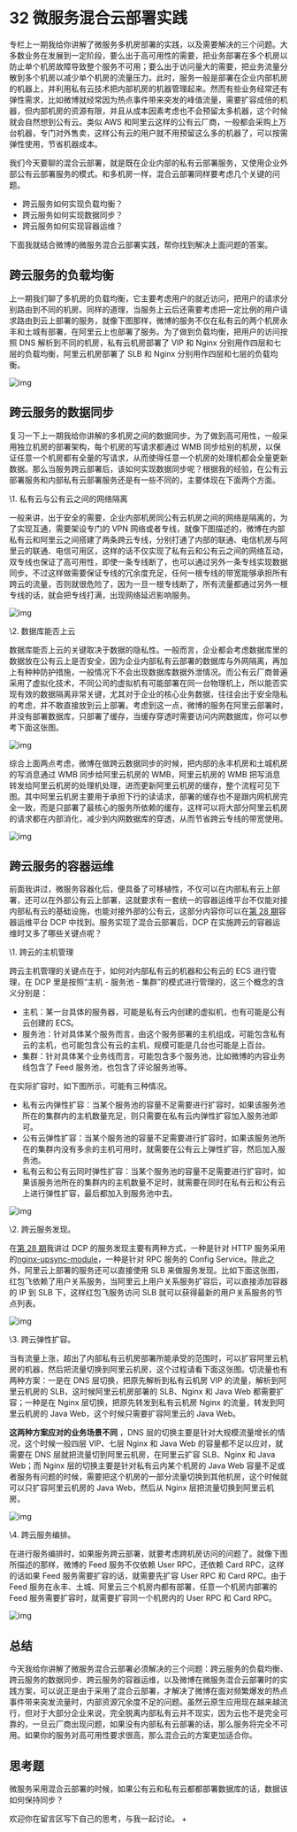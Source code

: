32 微服务混合云部署实践
=============

专栏上一期我给你讲解了微服务多机房部署的实践，以及需要解决的三个问题。大多数业务在发展到一定阶段，要么出于高可用性的需要，把业务部署在多个机房以防止单个机房故障导致整个服务不可用；要么出于访问量大的需要，把业务流量分散到多个机房以减少单个机房的流量压力。此时，服务一般是部署在企业内部机房的机器上，并利用私有云技术把内部机房的机器管理起来。然而有些业务经常还有弹性需求，比如微博就经常因为热点事件带来突发的峰值流量，需要扩容成倍的机器，但内部机房的资源有限，并且从成本因素考虑也不会预留太多机器，这个时候就会自然想到公有云。类似 AWS 和阿里云这样的公有云厂商，一般都会采购上万台机器，专门对外售卖，这样公有云的用户就不用预留这么多的机器了，可以按需弹性使用，节省机器成本。

我们今天要聊的混合云部署，就是既在企业内部的私有云部署服务，又使用企业外部公有云部署服务的模式。和多机房一样，混合云部署同样要考虑几个关键的问题。

* 跨云服务如何实现负载均衡？
* 跨云服务如何实现数据同步？
* 跨云服务如何实现容器运维？

下面我就结合微博的微服务混合云部署实践，帮你找到解决上面问题的答案。

跨云服务的负载均衡
---------

上一期我们聊了多机房的负载均衡，它主要考虑用户的就近访问，把用户的请求分别路由到不同的机房。同样的道理，当服务上云后还需要考虑把一定比例的用户请求路由到云上部署的服务，就像下图那样，微博的服务不仅在私有云的两个机房永丰和土城有部署，在阿里云上也部署了服务。为了做到负载均衡，把用户的访问按照 DNS 解析到不同的机房，私有云机房部署了 VIP 和 Nginx 分别用作四层和七层的负载均衡，阿里云机房部署了 SLB 和 Nginx 分别用作四层和七层的负载均衡。

![img](assets/a6112452dbd6f5afa7824f1ee2870d0a.png)

跨云服务的数据同步
---------

复习一下上一期我给你讲解的多机房之间的数据同步。为了做到高可用性，一般采用独立机房的部署架构，每个机房的写请求都通过 WMB 同步给别的机房，以保证任意一个机房都有全量的写请求，从而使得任意一个机房的处理机都会全量更新数据。那么当服务跨云部署后，该如何实现数据同步呢？根据我的经验，在公有云部署服务和内部私有云部署服务还是有一些不同的，主要体现在下面两个方面。

\\1. 私有云与公有云之间的网络隔离

一般来讲，出于安全的需要，企业内部机房同公有云机房之间的网络是隔离的，为了实现互通，需要架设专门的 VPN 网络或者专线，就像下图描述的，微博在内部私有云和阿里云之间搭建了两条跨云专线，分别打通了内部的联通、电信机房与阿里云的联通、电信可用区，这样的话不仅实现了私有云和公有云之间的网络互动，双专线也保证了高可用性，即使一条专线断了，也可以通过另外一条专线实现数据同步。不过这样做需要保证专线的冗余度充足，任何一根专线的带宽能够承担所有跨云的流量，否则就很危险了，因为一旦一根专线断了，所有流量都通过另外一根专线的话，就会把专线打满，出现网络延迟影响服务。

![img](assets/7a397e8880c97b2d2db12a9479ba6330.png)

\\2. 数据库能否上云

数据库能否上云的关键取决于数据的隐私性。一般而言，企业都会考虑数据库里的数据放在公有云上是否安全，因为企业内部私有云部署的数据库与外网隔离，再加上有种种防护措施，一般情况下不会出现数据库数据外泄情况。而公有云厂商普遍采用了虚拟化技术，不同公司的虚拟机有可能部署在同一台物理机上，所以能否实现有效的数据隔离非常关键，尤其对于企业的核心业务数据，往往会出于安全隐私的考虑，并不敢直接放到云上部署。考虑到这一点，微博的服务在阿里云部署时，并没有部署数据库，只部署了缓存，当缓存穿透时需要访问内网数据库，你可以参考下面这张图。

![img](assets/3abf7ad443b574928e7fd0ac3e72eee3.png)

综合上面两点考虑，微博在做跨云数据同步的时候，把内部的永丰机房和土城机房的写消息通过 WMB 同步给阿里云机房的 WMB，阿里云机房的 WMB 把写消息转发给阿里云机房的处理机处理，进而更新阿里云机房的缓存，整个流程可见下图。其中阿里云机房主要用于承担下行的读请求，部署的缓存也不是跟内网机房完全一致，而是只部署了最核心的服务所依赖的缓存，这样可以将大部分阿里云机房的请求都在内部消化，减少到内网数据库的穿透，从而节省跨云专线的带宽使用。

![img](assets/f62a16e9384579110f558df14f815509.png)

跨云服务的容器运维
---------

前面我讲过，微服务容器化后，便具备了可移植性，不仅可以在内部私有云上部署，还可以在外部公有云上部署，这就要求有一套统一的容器运维平台不仅能对接内部私有云的基础设施，也能对接外部的公有云，这部分内容你可以在[第 28 期](http://time.geekbang.org/column/article/42604)容器运维平台 DCP 中找到。服务实现了混合云部署后，DCP 在实施跨云的容器运维时又多了哪些关键点呢？

\\1. 跨云的主机管理

跨云主机管理的关键点在于，如何对内部私有云的机器和公有云的 ECS 进行管理，在 DCP 里是按照“主机 - 服务池 - 集群”的模式进行管理的，这三个概念的含义分别是：

* 主机：某一台具体的服务器，可能是私有云内创建的虚拟机，也有可能是公有云创建的 ECS。
* 服务池：针对具体某个服务而言，由这个服务部署的主机组成，可能包含私有云的主机，也可能包含公有云的主机，规模可能是几台也可能是上百台。
* 集群：针对具体某个业务线而言，可能包含多个服务池，比如微博的内容业务线包含了 Feed 服务池，也包含了评论服务池等。

在实际扩容时，如下图所示，可能有三种情况。

* 私有云内弹性扩容：当某个服务池的容量不足需要进行扩容时，如果该服务池所在的集群内的主机数量充足，则只需要在私有云内弹性扩容加入服务池即可。
* 公有云弹性扩容：当某个服务池的容量不足需要进行扩容时，如果该服务池所在的集群内没有多余的主机可用时，就需要在公有云上弹性扩容，然后加入服务池。
* 私有云和公有云同时弹性扩容：当某个服务池的容量不足需要进行扩容时，如果该服务池所在的集群内的主机数量不足时，就需要在同时在私有云和公有云上进行弹性扩容，最后都加入到服务池中去。

![img](assets/ef3f58941ce5608addf24fe795dd8f03.png)

\\2. 跨云服务发现。

在[第 28 期](http://time.geekbang.org/column/article/42604)我讲过 DCP 的服务发现主要有两种方式，一种是针对 HTTP 服务采用的[nginx-upsync-module](https://github.com/weibocom/nginx-upsync-module)，一种是针对 RPC 服务的 Config Service。除此之外，阿里云上部署的服务还可以直接使用 SLB 来做服务发现。比如下面这张图，红包飞依赖了用户关系服务，当阿里云上用户关系服务扩容后，可以直接添加容器的 IP 到 SLB 下，这样红包飞服务访问 SLB 就可以获得最新的用户关系服务的节点列表。

![img](assets/401ca348976668385d67644b9813bc9d.png)

\\3. 跨云弹性扩容。

当有流量上涨，超出了内部私有云机房部署所能承受的范围时，可以扩容阿里云机房的机器，然后把流量切换到阿里云机房，这个过程请看下面这张图。切流量也有两种方案：一是在 DNS 层切换，把原先解析到私有云机房 VIP 的流量，解析到阿里云机房的 SLB，这时候阿里云机房部署的 SLB、Nginx 和 Java Web 都需要扩容；一种是在 Nginx 层切换，把原先转发到私有云机房 Nginx 的流量，转发到阿里云机房的 Java Web，这个时候只需要扩容阿里云的 Java Web。

 **这两种方案应对的业务场景不同** ，DNS 层的切换主要是针对大规模流量增长的情况，这个时候一般四层 VIP、七层 Nginx 和 Java Web 的容量都不足以应对，就需要在 DNS 层就把流量切到阿里云机房，在阿里云扩容 SLB、Nginx 和 Java Web；而 Nginx 层的切换主要是针对私有云内某个机房的 Java Web 容量不足或者服务有问题的时候，需要把这个机房的一部分流量切换到其他机房，这个时候就可以只扩容阿里云机房的 Java Web，然后从 Nginx 层把流量切换到阿里云机房。

![img](assets/33de6e4eee9b98cf980956f4522d279c.png)

\\4. 跨云服务编排。

在进行服务编排时，如果服务跨云部署，就要考虑跨机房访问的问题了。就像下图所描述的那样，微博的 Feed 服务不仅依赖 User RPC，还依赖 Card RPC，这样的话如果 Feed 服务需要扩容的话，就需要先扩容 User RPC 和 Card RPC。由于 Feed 服务在永丰、土城、阿里云三个机房内都有部署，任意一个机房内部署的 Feed 服务需要扩容时，就需要扩容同一个机房内的 User RPC 和 Card RPC。

![img](assets/8c5fe22862244b239a567ded5ac3f3c9.png)

总结
---

今天我给你讲解了微服务混合云部署必须解决的三个问题：跨云服务的负载均衡、跨云服务的数据同步、跨云服务的容器运维，以及微博在微服务混合云部署时的实践方案，可以说正是由于采用了混合云部署，才解决了微博在面对频繁爆发的热点事件带来突发流量时，内部资源冗余度不足的问题。虽然云原生应用现在越来越流行，但对于大部分企业来说，完全脱离内部私有云并不现实，因为云也不是完全可靠的，一旦云厂商出现问题，如果没有内部私有云部署的话，那么服务将完全不可用。如果你的服务对高可用性要求很高，那么混合云的方案更加适合你。

思考题
---

微服务采用混合云部署的时候，如果公有云和私有云都都部署数据库的话，数据该如何保持同步？

欢迎你在留言区写下自己的思考，与我一起讨论。 +
